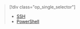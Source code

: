 > [!div class="op_single_selector"]
> * [SSH](../articles/hdinsight/hdinsight-hadoop-mahout-linux-mac.md)
> * [PowerShell](../articles/hdinsight/hdinsight-mahout.md)
> 
> 

<!---HONumber=Oct15_HO3-->